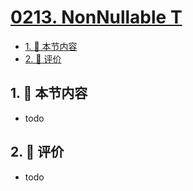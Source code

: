 # [0213. NonNullable T](https://github.com/tnotesjs/TNotes.typescript/tree/main/notes/0213.%20NonNullable%20T)

<!-- region:toc -->

- [1. 🎯 本节内容](#1--本节内容)
- [2. 🫧 评价](#2--评价)

<!-- endregion:toc -->

## 1. 🎯 本节内容

- todo

## 2. 🫧 评价

- todo
